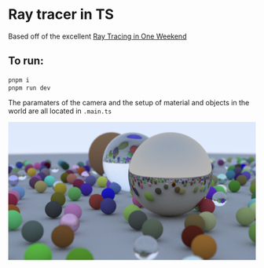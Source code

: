 # Ray tracer in TS

Based off of the excellent [Ray Tracing in One Weekend](https://raytracing.github.io/books/RayTracingInOneWeekend.html#overview)

## To run:

```
pnpm i
pnpm run dev
```

The paramaters of the camera and the setup of material and objects in the world are all located in `.main.ts`

![A rendering of spheres, some metallic, some glass and transparent, and some metallic and reflective](./final-screenshot.png) 

